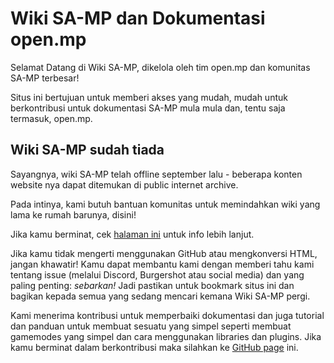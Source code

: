 # Wiki SA-MP dan Dokumentasi open.mp

Selamat Datang di Wiki SA-MP, dikelola oleh tim open.mp dan komunitas SA-MP terbesar!

Situs ini bertujuan untuk memberi akses yang mudah, mudah untuk berkontribusi untuk dokumentasi SA-MP mula mula dan, tentu saja termasuk, open.mp.

## Wiki SA-MP sudah tiada

Sayangnya, wiki SA-MP telah offline september lalu - beberapa konten website nya dapat ditemukan di public internet archive.

Pada intinya, kami butuh bantuan komunitas untuk memindahkan wiki yang lama ke rumah barunya, disini!

Jika kamu berminat, cek [halaman ini](/docs/meta/Contributing) untuk info lebih lanjut.

Jika kamu tidak mengerti menggunakan GitHub atau mengkonversi HTML, jangan khawatir! Kamu dapat membantu kami dengan memberi tahu kami tentang issue (melalui Discord, Burgershot atau social media) dan yang paling penting: _sebarkan!_ Jadi pastikan untuk bookmark situs ini dan bagikan kepada semua yang sedang mencari kemana Wiki SA-MP pergi.

Kami menerima kontribusi untuk memperbaiki dokumentasi dan juga tutorial dan panduan untuk membuat sesuatu yang simpel seperti membuat gamemodes yang simpel dan cara menggunakan libraries dan plugins. Jika kamu berminat dalam berkontribusi maka silahkan ke [GitHub page](https://github.com/openmultiplayer/wiki) ini.
